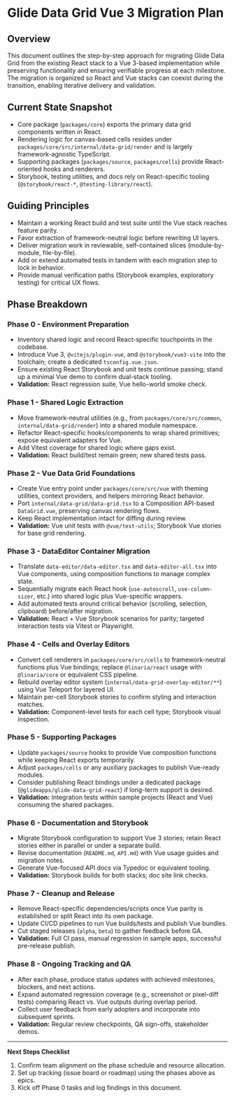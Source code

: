# Glide Data Grid Vue 3 Migration Plan

## Overview

This document outlines the step-by-step approach for migrating Glide Data Grid from the existing React stack to a Vue 3-based implementation while preserving functionality and ensuring verifiable progress at each milestone. The migration is organized so React and Vue stacks can coexist during the transition, enabling iterative delivery and validation.

## Current State Snapshot

- Core package (`packages/core`) exports the primary data grid components written in React.
- Rendering logic for canvas-based cells resides under `packages/core/src/internal/data-grid/render` and is largely framework-agnostic TypeScript.
- Supporting packages (`packages/source`, `packages/cells`) provide React-oriented hooks and renderers.
- Storybook, testing utilities, and docs rely on React-specific tooling (`@storybook/react-*`, `@testing-library/react`).

## Guiding Principles

- Maintain a working React build and test suite until the Vue stack reaches feature parity.
- Favor extraction of framework-neutral logic before rewriting UI layers.
- Deliver migration work in reviewable, self-contained slices (module-by-module, file-by-file).
- Add or extend automated tests in tandem with each migration step to lock in behavior.
- Provide manual verification paths (Storybook examples, exploratory testing) for critical UX flows.

## Phase Breakdown

### Phase 0 - Environment Preparation

- Inventory shared logic and record React-specific touchpoints in the codebase.
- Introduce Vue 3, `@vitejs/plugin-vue`, and `@storybook/vue3-vite` into the toolchain; create a dedicated `tsconfig.vue.json`.
- Ensure existing React Storybook and unit tests continue passing; stand up a minimal Vue demo to confirm dual-stack tooling.
- **Validation:** React regression suite, Vue hello-world smoke check.

### Phase 1 - Shared Logic Extraction

- Move framework-neutral utilities (e.g., from `packages/core/src/common`, `internal/data-grid/render`) into a shared module namespace.
- Refactor React-specific hooks/components to wrap shared primitives; expose equivalent adapters for Vue.
- Add Vitest coverage for shared logic where gaps exist.
- **Validation:** React build/test remain green; new shared tests pass.

### Phase 2 - Vue Data Grid Foundations

- Create Vue entry point under `packages/core/src/vue` with theming utilities, context providers, and helpers mirroring React behavior.
- Port `internal/data-grid/data-grid.tsx` to a Composition API-based `DataGrid.vue`, preserving canvas rendering flows.
- Keep React implementation intact for diffing during review.
- **Validation:** Vue unit tests with `@vue/test-utils`; Storybook Vue stories for base grid rendering.

### Phase 3 - DataEditor Container Migration

- Translate `data-editor/data-editor.tsx` and `data-editor-all.tsx` into Vue components, using composition functions to manage complex state.
- Sequentially migrate each React hook (`use-autoscroll`, `use-column-sizer`, etc.) into shared logic plus Vue-specific wrappers.
- Add automated tests around critical behavior (scrolling, selection, clipboard) before/after migration.
- **Validation:** React + Vue Storybook scenarios for parity; targeted interaction tests via Vitest or Playwright.

### Phase 4 - Cells and Overlay Editors

- Convert cell renderers in `packages/core/src/cells` to framework-neutral functions plus Vue bindings; replace `@linaria/react` usage with `@linaria/core` or equivalent CSS pipeline.
- Rebuild overlay editor system (`internal/data-grid-overlay-editor/**`) using Vue Teleport for layered UI.
- Maintain per-cell Storybook stories to confirm styling and interaction matches.
- **Validation:** Component-level tests for each cell type; Storybook visual inspection.

### Phase 5 - Supporting Packages

- Update `packages/source` hooks to provide Vue composition functions while keeping React exports temporarily.
- Adjust `packages/cells` or any auxiliary packages to publish Vue-ready modules.
- Consider publishing React bindings under a dedicated package (`@glideapps/glide-data-grid-react`) if long-term support is desired.
- **Validation:** Integration tests within sample projects (React and Vue) consuming the shared packages.

### Phase 6 - Documentation and Storybook

- Migrate Storybook configuration to support Vue 3 stories; retain React stories either in parallel or under a separate build.
- Revise documentation (`README.md`, `API.md`) with Vue usage guides and migration notes.
- Generate Vue-focused API docs via Typedoc or equivalent tooling.
- **Validation:** Storybook builds for both stacks; doc site link checks.

### Phase 7 - Cleanup and Release

- Remove React-specific dependencies/scripts once Vue parity is established or split React into its own package.
- Update CI/CD pipelines to run Vue builds/tests and publish Vue bundles.
- Cut staged releases (`alpha`, `beta`) to gather feedback before GA.
- **Validation:** Full CI pass, manual regression in sample apps, successful pre-release publish.

### Phase 8 - Ongoing Tracking and QA

- After each phase, produce status updates with achieved milestones, blockers, and next actions.
- Expand automated regression coverage (e.g., screenshot or pixel-diff tests) comparing React vs. Vue outputs during overlap period.
- Collect user feedback from early adopters and incorporate into subsequent sprints.
- **Validation:** Regular review checkpoints, QA sign-offs, stakeholder demos.

---

**Next Steps Checklist**

1. Confirm team alignment on the phase schedule and resource allocation.
2. Set up tracking (issue board or roadmap) using the phases above as epics.
3. Kick off Phase 0 tasks and log findings in this document.
